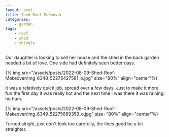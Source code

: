 ```yaml
---
layout: post
title: Shed Roof Makeover
categories:
    - garden
tags:
    - roof
    - shed
    - shingle
---
```



Our daughter is looking to sell her house and the shed in the back garden needed a bit of love.  One side had definitely seen better days.




{% img src="/assets/posts/2022-08-09-Shed-Roof-Makeover/img_6348_52275427581_o.jpg" size="80%" align="center"%}


It was a relatively quick job, spread over a few days. Just to make it more fun the first day it was really hot and the next time I was there it was raining.  ho hum.




{% img src="/assets/posts/2022-08-09-Shed-Roof-Makeover/img_6349_52275689359_o.jpg" size="80%" align="center"%}


Turned alright, just don't look too carefully, the lines good be a bit straighter.


